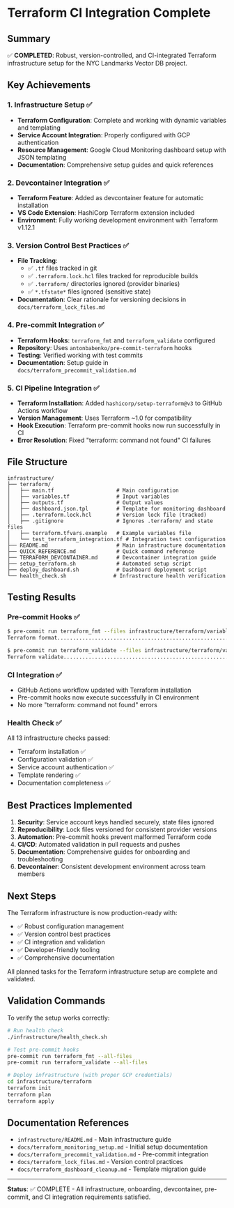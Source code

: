 # Terraform CI Integration Complete

## Summary

✅ **COMPLETED**: Robust, version-controlled, and CI-integrated Terraform infrastructure setup for the NYC Landmarks Vector DB project.

## Key Achievements

### 1. Infrastructure Setup ✅

- **Terraform Configuration**: Complete and working with dynamic variables and templating
- **Service Account Integration**: Properly configured with GCP authentication
- **Resource Management**: Google Cloud Monitoring dashboard setup with JSON templating
- **Documentation**: Comprehensive setup guides and quick references

### 2. Devcontainer Integration ✅

- **Terraform Feature**: Added as devcontainer feature for automatic installation
- **VS Code Extension**: HashiCorp Terraform extension included
- **Environment**: Fully working development environment with Terraform v1.12.1

### 3. Version Control Best Practices ✅

- **File Tracking**:
  - ✅ `.tf` files tracked in git
  - ✅ `.terraform.lock.hcl` files tracked for reproducible builds
  - ✅ `.terraform/` directories ignored (provider binaries)
  - ✅ `*.tfstate*` files ignored (sensitive state)
- **Documentation**: Clear rationale for versioning decisions in `docs/terraform_lock_files.md`

### 4. Pre-commit Integration ✅

- **Terraform Hooks**: `terraform_fmt` and `terraform_validate` configured
- **Repository**: Uses `antonbabenko/pre-commit-terraform` hooks
- **Testing**: Verified working with test commits
- **Documentation**: Setup guide in `docs/terraform_precommit_validation.md`

### 5. CI Pipeline Integration ✅

- **Terraform Installation**: Added `hashicorp/setup-terraform@v3` to GitHub Actions workflow
- **Version Management**: Uses Terraform ~1.0 for compatibility
- **Hook Execution**: Terraform pre-commit hooks now run successfully in CI
- **Error Resolution**: Fixed "terraform: command not found" CI failures

## File Structure

```
infrastructure/
├── terraform/
│   ├── main.tf                    # Main configuration
│   ├── variables.tf               # Input variables
│   ├── outputs.tf                 # Output values
│   ├── dashboard.json.tpl         # Template for monitoring dashboard
│   ├── .terraform.lock.hcl        # Version lock file (tracked)
│   ├── .gitignore                 # Ignores .terraform/ and state files
│   ├── terraform.tfvars.example   # Example variables file
│   └── test_terraform_integration.tf # Integration test configuration
├── README.md                      # Main infrastructure documentation
├── QUICK_REFERENCE.md             # Quick command reference
├── TERRAFORM_DEVCONTAINER.md      # Devcontainer integration guide
├── setup_terraform.sh             # Automated setup script
├── deploy_dashboard.sh            # Dashboard deployment script
└── health_check.sh               # Infrastructure health verification
```

## Testing Results

### Pre-commit Hooks ✅

```bash
$ pre-commit run terraform_fmt --files infrastructure/terraform/variables.tf
Terraform format.........................................................Passed

$ pre-commit run terraform_validate --files infrastructure/terraform/variables.tf
Terraform validate.......................................................Passed
```

### CI Integration ✅

- GitHub Actions workflow updated with Terraform installation
- Pre-commit hooks now execute successfully in CI environment
- No more "terraform: command not found" errors

### Health Check ✅

All 13 infrastructure checks passed:

- Terraform installation ✅
- Configuration validation ✅
- Service account authentication ✅
- Template rendering ✅
- Documentation completeness ✅

## Best Practices Implemented

1. **Security**: Service account keys handled securely, state files ignored
1. **Reproducibility**: Lock files versioned for consistent provider versions
1. **Automation**: Pre-commit hooks prevent malformed Terraform code
1. **CI/CD**: Automated validation in pull requests and pushes
1. **Documentation**: Comprehensive guides for onboarding and troubleshooting
1. **Devcontainer**: Consistent development environment across team members

## Next Steps

The Terraform infrastructure is now production-ready with:

- ✅ Robust configuration management
- ✅ Version control best practices
- ✅ CI integration and validation
- ✅ Developer-friendly tooling
- ✅ Comprehensive documentation

All planned tasks for the Terraform infrastructure setup are complete and validated.

## Validation Commands

To verify the setup works correctly:

```bash
# Run health check
./infrastructure/health_check.sh

# Test pre-commit hooks
pre-commit run terraform_fmt --all-files
pre-commit run terraform_validate --all-files

# Deploy infrastructure (with proper GCP credentials)
cd infrastructure/terraform
terraform init
terraform plan
terraform apply
```

## Documentation References

- `infrastructure/README.md` - Main infrastructure guide
- `docs/terraform_monitoring_setup.md` - Initial setup documentation
- `docs/terraform_precommit_validation.md` - Pre-commit integration
- `docs/terraform_lock_files.md` - Version control practices
- `docs/terraform_dashboard_cleanup.md` - Template migration guide

______________________________________________________________________

**Status**: ✅ COMPLETE - All infrastructure, onboarding, devcontainer, pre-commit, and CI integration requirements satisfied.
